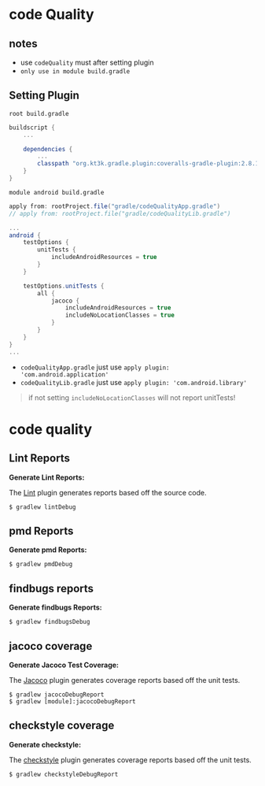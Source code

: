 # code Quality

## notes

- use `codeQuality` must after setting plugin
- `only use in module build.gradle`

## Setting Plugin

`root build.gradle`

```gradle
buildscript {
    ...

    dependencies {
        ...
        classpath "org.kt3k.gradle.plugin:coveralls-gradle-plugin:2.8.1"
    }
}
```

`module android build.gradle`

```gradle
apply from: rootProject.file("gradle/codeQualityApp.gradle")
// apply from: rootProject.file("gradle/codeQualityLib.gradle")

...
android {
    testOptions {
        unitTests {
            includeAndroidResources = true
        }
    }

    testOptions.unitTests {
        all {
            jacoco {
                includeAndroidResources = true
                includeNoLocationClasses = true
            }
        }
    }
}
...
```

- `codeQualityApp.gradle` just use `apply plugin: 'com.android.application'`
- `codeQualityLib.gradle` just use `apply plugin: 'com.android.library'`

> if not setting `includeNoLocationClasses` will not report unitTests!

# code quality

## Lint Reports

**Generate Lint Reports:**


The [Lint](http://developer.android.com/tools/help/lint.html) plugin generates reports based off the source code.

    $ gradlew lintDebug

## pmd Reports

**Generate pmd Reports:**

    $ gradlew pmdDebug


## findbugs reports

**Generate findbugs Reports:**

    $ gradlew findbugsDebug

## jacoco coverage

**Generate Jacoco Test Coverage:**


The [Jacoco](http://www.eclemma.org/jacoco/) plugin generates coverage reports based off the unit tests.

    $ gradlew jacocoDebugReport
    $ gradlew [module]:jacocoDebugReport

## checkstyle coverage

**Generate checkstyle:**

The [checkstyle](http://www.puppycrawl.com/dtds/configuration_1_2.dtd) plugin generates coverage reports based off the unit tests.

    $ gradlew checkstyleDebugReport
